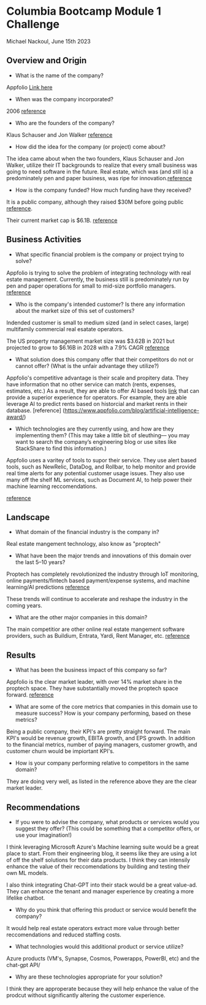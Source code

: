 # Columbia Bootcamp Module 1 Challenge

Michael Nackoul, June 15th 2023

## Overview and Origin

* What is the name of the company?

Appfolio [Link here](https://www.appfolio.com/)

* When was the company incorporated?

2006 [reference](https://finance.yahoo.com/quote/appf/profile/?guccounter=1&guce_referrer=aHR0cHM6Ly93d3cuZ29vZ2xlLmNvbS8&guce_referrer_sig=AQAAABUYXC3wiqHNtlDWzs1fKtPslnmniGRL2t8-uCqsm93c8YYqPGvHWc-95pM_DGJYGDI-9hjLAdoX2bHd3D7b5y3yb6cTiA2OXOq7Zwb-9b3WFgUjjgo24jg8EymPmL0pEcpLgU2MvnVNXnzBrocoASAkbDnbsr2_iyXxQ9putMhZ)

* Who are the founders of the company?

Klaus Schauser and Jon Walker [reference](https://en.wikipedia.org/wiki/AppFolio)

* How did the idea for the company (or project) come about?

The idea came about when the two founders, Klaus Schauser and Jon Walker, utilize their IT backgrounds to realize that every small business was going to need software in the future. Real estate, which was (and still is) a predominately pen and paper business, was ripe for innovation.[reference](https://www.tidemarkcap.com/vskp-chapter/appfolio-consumer-extensions)

* How is the company funded? How much funding have they received?

It is a public company, although they raised $30M before going public [reference](https://www.crunchbase.com/organization/appfolio). 

Their current market cap is $6.1B. [reference](https://finance.yahoo.com/quote/appf/profile/?guccounter=1&guce_referrer=aHR0cHM6Ly93d3cuZ29vZ2xlLmNvbS8&guce_referrer_sig=AQAAABUYXC3wiqHNtlDWzs1fKtPslnmniGRL2t8-uCqsm93c8YYqPGvHWc-95pM_DGJYGDI-9hjLAdoX2bHd3D7b5y3yb6cTiA2OXOq7Zwb-9b3WFgUjjgo24jg8EymPmL0pEcpLgU2MvnVNXnzBrocoASAkbDnbsr2_iyXxQ9putMhZ)


## Business Activities

* What specific financial problem is the company or project trying to solve?

Appfolio is trying to solve the problem of integrating technology with real estate management. Currently, the business still is predominately run by pen and paper operations for small to mid-size portfolio managers. [reference](https://www.appfolio.com/company/who-we-are)

* Who is the company's intended customer?  Is there any information about the market size of this set of customers? 

Indended customer is small to medium sized (and in select cases, large) multifamily commercial real esatate operators. 

The US property management market size was $3.62B in 2021 but projected to grow to $6.16B in 2028 with a 7.9% CAGR [reference](https://www.fortunebusinessinsights.com/united-states-property-management-market-106247)

* What solution does this company offer that their competitors do not or cannot offer? (What is the unfair advantage they utilize?)

Appfolio's competitive advantage is their scale and propitery data. They have information that no other service can match (rents, expenses, estimates, etc.) As a result, they are able to offer AI based tools [link](https://www.appfolio.com/ai) that can provide a superior experience for operators. For example, they are able leverage AI to predict rents based on historcial and market rents in their database. [reference] (https://www.appfolio.com/blog/artificial-intelligence-award/)

* Which technologies are they currently using, and how are they implementing them? (This may take a little bit of sleuthing–– you may want to search the company’s engineering blog or use sites like StackShare to find this information.)

Appfolio uses a varitey of tools to supor their service. They use alert based tools, such as NewRelic, DataDog, and Rollbar, to help monitor and provide real time alerts for any potential customer usage issues. They also use many off the shelf ML services, such as Document AI, to help power their machine learning reccomendations. 

[reference](https://engineering.appfolio.com/)


## Landscape

* What domain of the financial industry is the company in?

Real estate mangement technology, also know as "proptech"

* What have been the major trends and innovations of this domain over the last 5–10 years?

Proptech has completely revolutionized the industry through IoT monitoring, online payments/fintech based payment/expense systems, and machine learning/AI predictions [reference](https://www.forbes.com/sites/forbestechcouncil/2023/01/17/three-trends-driving-proptech-innovation-and-what-other-businesses-can-learn/?sh=6d9214cb12c3)

These trends will continue to accelerate and reshape the industry in the coming years. 

* What are the other major companies in this domain?

The main competitior are other online real estate mangement software providers, such as Buildium, Entrata, Yardi, Rent Manager, etc. [reference](https://www.g2.com/products/appfolio-property-manager/competitors/alternatives)

## Results

* What has been the business impact of this company so far?

Appfolio is the clear market leader, with over 14% market share in the proptech space. They have substantially moved the proptech space forward. [reference](https://6sense.com/tech/property-management/appfolio-market-share#:~:text=AppFolio%20has%20market%20share%20of,Entrata%20with%209.94%25%20market%20share.)

* What are some of the core metrics that companies in this domain use to measure success? How is your company performing, based on these metrics?

Being a public company, their KPI's are pretty straight forward. The main KPI's would be revenue growth, EBITA growth, and EPS growth. In addition to the financial metrics, number of paying managers, customer growth, and customer churn would be impiortant KPI's.


* How is your company performing relative to competitors in the same domain?

They are doing very well, as listed in the reference above they are the clear market leader. 

## Recommendations

* If you were to advise the company, what products or services would you suggest they offer? (This could be something that a competitor offers, or use your imagination!)

I think leveraging Microsoft Azure's Machine learning suite would be a great place to start. From their engineering blog, it seems like they are using a lot of off the shelf solutions for their data products. I think they can intensily enhance the value of their reccomendations by building and testing their own ML models. 

I also think integrating Chat-GPT into their stack would be a great value-ad. They can enhance the tenant and manager experience by creating a more lifelike chatbot. 

* Why do you think that offering this product or service would benefit the company?

It would help real estate operators extract more value through better reccomendations and reduced staffing costs. 

* What technologies would this additional product or service utilize?

Azure products (VM's, Synapse, Cosmos, Powerapps, PowerBI, etc) and the chat-gpt API/ 

* Why are these technologies appropriate for your solution?

I think they are approperate because they will help enhance the value of the prodcut without significantly altering the customer experience. 
